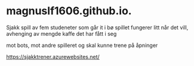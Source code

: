 # magnuslf1606.github.io.

Sjakk spill av fem studeneter som går it i bø
spillet fungerer litt når det vill, avhenging av mengde kaffe det har fått i seg

mot bots, mot andre spilleret og skal kunne trene på åpninger

https://sjakktrener.azurewebsites.net/
